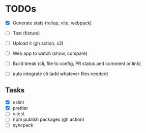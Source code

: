 TODOs
======

- [x] Generate stats (rollup, vite, webpack)
- [ ] Test (fixture)
- [ ] Upload it (gh action, s3)
- [ ] Web app to watch (show, compare)
- [ ] Build break (cli, file to config, PR status and comment or link)
- [ ] auto integrate cli (add whatever files needed)


## Tasks
- [x] eslint
- [x] prettier
- [ ] vitest
- [ ] npm publish packages (gh action)
- [ ] syncpack
